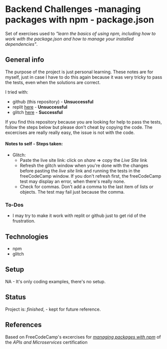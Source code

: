 # Backend Challenges -managing packages with npm - package.json
Set of exercises used to _"learn the basics of using npm, including how to work with the package.json and how to manage your installed dependencies"_.

## General info
The purpose of the project is just personal learning. These notes are for myself, just in case I have to do this again because it was very tricky to pass the tests, even when the solutions are correct. 
 
I tried with: 
* github (this repository) - **Unsuccessful**
* replit [here](https://replit.com/@CandyTale55/candytale55-npm-freeCodeCamp) - **Unsuccessful**
* glitch [here](https://glitch.com/edit/#!/gleaming-shining-hellebore?path=package.json%3A19%3A21) - **Successful**

If you find this repository because you are looking for help to pass the tests, follow the steps below but please don't cheat by copying the code. The excercises are really really easy, the issue is not with the code.

#### Notes to self - Steps taken:
* Glitch:
  * Paste the live site link: click on _share_ => copy the _Live Site_ link
  * Refresh the glitch window when you're done with the changes before pasting the _live site_ link and running the tests in the freeCodeCamp window. If you don't refresh first, the freeCodeCamp test may display an error, when there's really none.
  * Check for commas. Don't add a comma to the last item of lists or objects. The test may fail just because the comma. 

### To-Dos
* I may try to make it work with replit or github just to get rid of the frustration. 

## Technologies
* npm
* glitch

## Setup
NA - It's only coding examples, there's no setup.

## Status
Project is: _finished_, - kept for future reference.

## References
Based on FreeCodeCamp's excercises for _[managing packages with npm](https://www.freecodecamp.org/learn/apis-and-microservices/#managing-packages-with-npm)_ of the _APIs and Microservices_ certification

